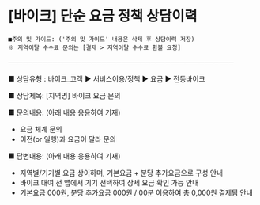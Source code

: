 # [바이크] 단순 요금 정책 상담이력

```
■주의 및 가이드: ('주의 및 가이드' 내용은 삭제 후 상담이력 저장)  
※ 지역이탈 수수료 문의는 [결제 > 지역이탈 수수료 환불 요청] 
```

──────────────────────────────────────────────

■ 상담유형 : 바이크\_고객 ▶ 서비스이용/정책 ▶ 요금 ▶ 전동바이크

■ 상담제목: [지역명] 바이크 요금 문의

■ 문의내용: (아래 내용 응용하여 기재)   
- 요금 체계 문의   
- 이전(or 일행)과 요금이 달라 문의

■ 답변내용: (아래 내용 응용하여 기재)   
- 지역별/기기별 요금 상이하며, 기본요금 + 분당 추가요금으로 구성 안내  
- 바이크 대여 전 앱에서 기기 선택하여 상세 요금 확인 가능 안내   
- 기본요금 000원, 분당 추가요금 000원 / 00분 이용하여 총 0,000원 결제됨 안내